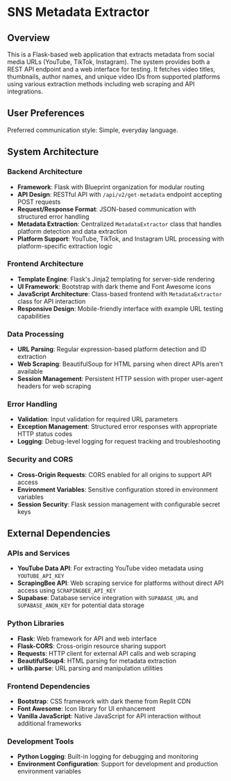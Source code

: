 # SNS Metadata Extractor

## Overview

This is a Flask-based web application that extracts metadata from social media URLs (YouTube, TikTok, Instagram). The system provides both a REST API endpoint and a web interface for testing. It fetches video titles, thumbnails, author names, and unique video IDs from supported platforms using various extraction methods including web scraping and API integrations.

## User Preferences

Preferred communication style: Simple, everyday language.

## System Architecture

### Backend Architecture
- **Framework**: Flask with Blueprint organization for modular routing
- **API Design**: RESTful API with `/api/v2/get-metadata` endpoint accepting POST requests
- **Request/Response Format**: JSON-based communication with structured error handling
- **Metadata Extraction**: Centralized `MetadataExtractor` class that handles platform detection and data extraction
- **Platform Support**: YouTube, TikTok, and Instagram URL processing with platform-specific extraction logic

### Frontend Architecture
- **Template Engine**: Flask's Jinja2 templating for server-side rendering
- **UI Framework**: Bootstrap with dark theme and Font Awesome icons
- **JavaScript Architecture**: Class-based frontend with `MetadataExtractor` class for API interaction
- **Responsive Design**: Mobile-friendly interface with example URL testing capabilities

### Data Processing
- **URL Parsing**: Regular expression-based platform detection and ID extraction
- **Web Scraping**: BeautifulSoup for HTML parsing when direct APIs aren't available
- **Session Management**: Persistent HTTP session with proper user-agent headers for web scraping

### Error Handling
- **Validation**: Input validation for required URL parameters
- **Exception Management**: Structured error responses with appropriate HTTP status codes
- **Logging**: Debug-level logging for request tracking and troubleshooting

### Security and CORS
- **Cross-Origin Requests**: CORS enabled for all origins to support API access
- **Environment Variables**: Sensitive configuration stored in environment variables
- **Session Security**: Flask session management with configurable secret keys

## External Dependencies

### APIs and Services
- **YouTube Data API**: For extracting YouTube video metadata using `YOUTUBE_API_KEY`
- **ScrapingBee API**: Web scraping service for platforms without direct API access using `SCRAPINGBEE_API_KEY`
- **Supabase**: Database service integration with `SUPABASE_URL` and `SUPABASE_ANON_KEY` for potential data storage

### Python Libraries
- **Flask**: Web framework for API and web interface
- **Flask-CORS**: Cross-origin resource sharing support
- **Requests**: HTTP client for external API calls and web scraping
- **BeautifulSoup4**: HTML parsing for metadata extraction
- **urllib.parse**: URL parsing and manipulation utilities

### Frontend Dependencies
- **Bootstrap**: CSS framework with dark theme from Replit CDN
- **Font Awesome**: Icon library for UI enhancement
- **Vanilla JavaScript**: Native JavaScript for API interaction without additional frameworks

### Development Tools
- **Python Logging**: Built-in logging for debugging and monitoring
- **Environment Configuration**: Support for development and production environment variables